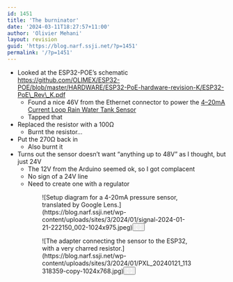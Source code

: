 ```yaml
---
id: 1451
title: 'The burninator'
date: '2024-03-11T18:27:57+11:00'
author: 'Olivier Mehani'
layout: revision
guid: 'https://blog.narf.ssji.net/?p=1451'
permalink: '/?p=1451'
---
```


- Looked at the ESP32-POE’s schematic [https://github.com/OLIMEX/ESP32-POE/blob/master/HARDWARE/ESP32-PoE-hardware-revision-K/ESP32-PoE\_Rev\_K.pdf ](<https://github.com/OLIMEX/ESP32-POE/blob/master/HARDWARE/ESP32-PoE-hardware-revision-K/ESP32-PoE_Rev_K.pdf >)
    - Found a nice 46V from the Ethernet connector to power the [4–20mA Current Loop Rain Water Tank Sensor](https://blog.narf.ssji.net/2023/11/11/4-20ma-current-loop-rain-water-tank-sensor/)
    - Tapped that
- Replaced the resistor with a 100Ω 
    - Burnt the resistor…
- Put the 270Ω back in 
    - Also burnt it
- Turns out the sensor doesn’t want “anything up to 48V” as I thought, but just 24V 
    - The 12V from the Arduino seemed ok, so I got complacent
    - No sign of a 24V line
    - Need to create one with a regulator

<figure class="wp-block-gallery has-nested-images columns-default is-cropped wp-block-gallery-96 is-layout-flex wp-block-gallery-is-layout-flex"><figure class="wp-block-image size-large wp-lightbox-container" data-wp-context="{"uploadedSrc":"https:\/\/blog.narf.ssji.net\/wp-content\/uploads\/sites\/3\/2024\/01\/signal-2024-01-21-222150_002.jpeg","figureClassNames":"wp-block-image size-large","figureStyles":null,"imgClassNames":"wp-image-1266","imgStyles":null,"targetWidth":1080,"targetHeight":1028,"scaleAttr":false,"ariaLabel":"Enlarge image: Setup diagram for a 4-20mA pressure sensor, translated by Google Lens.","alt":"Setup diagram for a 4-20mA pressure sensor, translated by Google Lens."}" data-wp-interactive="core/image">![Setup diagram for a 4-20mA pressure sensor, translated by Google Lens.](https://blog.narf.ssji.net/wp-content/uploads/sites/3/2024/01/signal-2024-01-21-222150_002-1024x975.jpeg)<button aria-haspopup="dialog" aria-label="Enlarge image: Setup diagram for a 4-20mA pressure sensor, translated by Google Lens." class="lightbox-trigger" data-wp-init="callbacks.initTriggerButton" data-wp-on-async--click="actions.showLightbox" data-wp-style--right="context.imageButtonRight" data-wp-style--top="context.imageButtonTop" type="button"> <svg fill="none" height="12" viewbox="0 0 12 12" width="12" xmlns="http://www.w3.org/2000/svg"><path d="M2 0a2 2 0 0 0-2 2v2h1.5V2a.5.5 0 0 1 .5-.5h2V0H2Zm2 10.5H2a.5.5 0 0 1-.5-.5V8H0v2a2 2 0 0 0 2 2h2v-1.5ZM8 12v-1.5h2a.5.5 0 0 0 .5-.5V8H12v2a2 2 0 0 1-2 2H8Zm2-12a2 2 0 0 1 2 2v2h-1.5V2a.5.5 0 0 0-.5-.5H8V0h2Z" fill="#fff"></path></svg></button></figure><figure class="wp-block-image size-large wp-lightbox-container" data-wp-context="{"uploadedSrc":"https:\/\/blog.narf.ssji.net\/wp-content\/uploads\/sites\/3\/2024\/01\/PXL_20240121_113318359-copy.jpg","figureClassNames":"wp-block-image size-large","figureStyles":null,"imgClassNames":"wp-image-1267","imgStyles":null,"targetWidth":2048,"targetHeight":1536,"scaleAttr":false,"ariaLabel":"Enlarge image: The adapter connecting the sensor to the ESP32, with a very charred resistor.","alt":"The adapter connecting the sensor to the ESP32, with a very charred resistor."}" data-wp-interactive="core/image">![The adapter connecting the sensor to the ESP32, with a very charred resistor.](https://blog.narf.ssji.net/wp-content/uploads/sites/3/2024/01/PXL_20240121_113318359-copy-1024x768.jpg)<button aria-haspopup="dialog" aria-label="Enlarge image: The adapter connecting the sensor to the ESP32, with a very charred resistor." class="lightbox-trigger" data-wp-init="callbacks.initTriggerButton" data-wp-on-async--click="actions.showLightbox" data-wp-style--right="context.imageButtonRight" data-wp-style--top="context.imageButtonTop" type="button"> <svg fill="none" height="12" viewbox="0 0 12 12" width="12" xmlns="http://www.w3.org/2000/svg"><path d="M2 0a2 2 0 0 0-2 2v2h1.5V2a.5.5 0 0 1 .5-.5h2V0H2Zm2 10.5H2a.5.5 0 0 1-.5-.5V8H0v2a2 2 0 0 0 2 2h2v-1.5ZM8 12v-1.5h2a.5.5 0 0 0 .5-.5V8H12v2a2 2 0 0 1-2 2H8Zm2-12a2 2 0 0 1 2 2v2h-1.5V2a.5.5 0 0 0-.5-.5H8V0h2Z" fill="#fff"></path></svg></button></figure></figure>